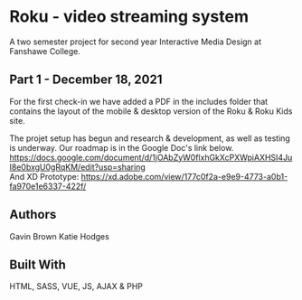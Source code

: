 # Roku - video streaming system
A two semester project for second year Interactive Media Design at Fanshawe College.

## Part 1 - December 18, 2021
For the first check-in we have added a PDF in the includes folder that contains the layout of the mobile & desktop version of the Roku & Roku Kids site.

The projet setup has begun and research & development, as well as testing is underway.
Our roadmap is in the Google Doc's link below.
https://docs.google.com/document/d/1jOAbZyW0flxhGkXcPXWpiAXHSI4JuI8e0bxgU0gRqKM/edit?usp=sharing <br>
And XD Prototype:
https://xd.adobe.com/view/177c0f2a-e9e9-4773-a0b1-fa970e1e6337-422f/

## Authors
Gavin Brown
Katie Hodges

## Built With
HTML, SASS, VUE, JS, AJAX & PHP
